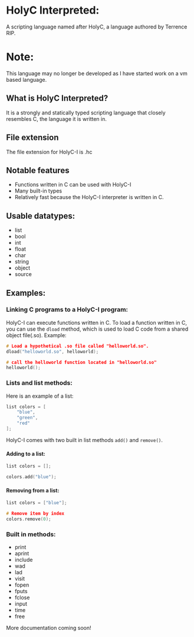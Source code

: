 # HolyC Interpreted:
A scripting language named after HolyC, a language authored by Terrence RIP.

# Note:
This language may no longer be developed as I have started work on a vm based language.

## What is HolyC Interpreted?
It is a strongly and statically typed scripting language that closely resembles C, the language it is written in.

## File extension
The file extension for HolyC-I is .hc

## Notable features
* Functions written in C can be used with HolyC-I
* Many built-in types
* Relatively fast because the HolyC-I interpreter is written in C.

## Usable datatypes:
* list
* bool
* int
* float
* char
* string
* object
* source

## Examples:

### Linking C programs to a HolyC-I program:
HolyC-I can execute functions written in C.
To load a function written in C, you can use the `dload` method, which is used to load C code from a shared object file(.so).
Example:
```C
# Load a hypothetical .so file called "helloworld.so".
dload("helloworld.so", helloworld);

# call the helloworld function located in "helloworld.so"
helloworld();
```
###  Lists and list methods:
Here is an example of a list:
```C
list colors = [
    "blue",
    "green",
    "red"
];
```
HolyC-I comes with two built in list methods `add()` and `remove()`.
#### Adding to a list:
```C
list colors = [];

colors.add("blue");
```

#### Removing from a list:
```C
list colors = ["blue"];

# Remove item by index
colors.remove(0);
```

### Built in methods:
* print
* aprint
* include
* wad
* lad
* visit
* fopen
* fputs
* fclose
* input
* time
* free

More documentation coming soon!
